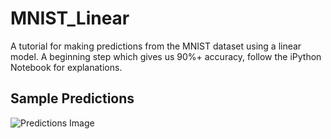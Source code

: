 # MNIST_Linear
A tutorial for making predictions from the MNIST dataset using a linear model.
A beginning step which gives us 90%+ accuracy, follow the iPython Notebook for explanations.


## Sample Predictions

![Predictions Image](https://github.com/SidJain1412/MNIST_Linear/blob/master/mnistPreds.jpg "MNIST Predictions")
